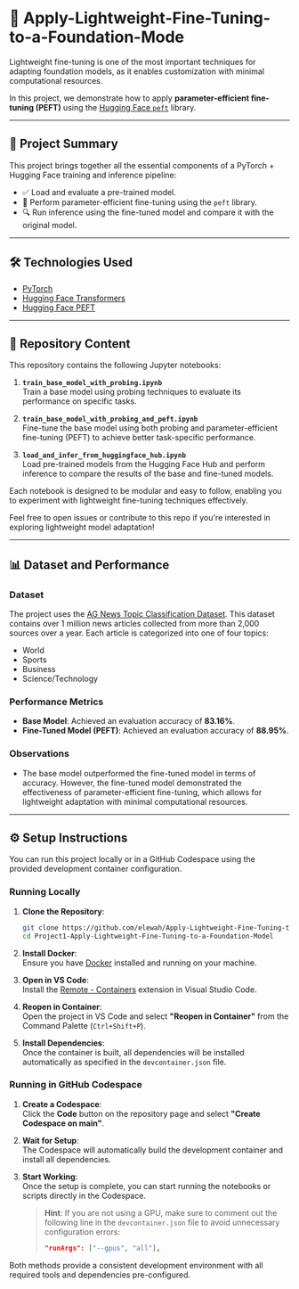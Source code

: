 # 📘 Apply-Lightweight-Fine-Tuning-to-a-Foundation-Mode

Lightweight fine-tuning is one of the most important techniques for adapting foundation models, as it enables customization with minimal computational resources.

In this project, we demonstrate how to apply **parameter-efficient fine-tuning (PEFT)** using the [Hugging Face `peft`](https://github.com/huggingface/peft) library.

---

## 🚀 Project Summary

This project brings together all the essential components of a PyTorch + Hugging Face training and inference pipeline:

- ✅ Load and evaluate a pre-trained model.
- 🎯 Perform parameter-efficient fine-tuning using the `peft` library.
- 🔍 Run inference using the fine-tuned model and compare it with the original model.

---

## 🛠️ Technologies Used

- [PyTorch](https://pytorch.org/)
- [Hugging Face Transformers](https://github.com/huggingface/transformers)
- [Hugging Face PEFT](https://github.com/huggingface/peft)

---

## 📂 Repository Content

This repository contains the following Jupyter notebooks:

1. **`train_base_model_with_probing.ipynb`**  
    Train a base model using probing techniques to evaluate its performance on specific tasks.

2. **`train_base_model_with_probing_and_peft.ipynb`**  
    Fine-tune the base model using both probing and parameter-efficient fine-tuning (PEFT) to achieve better task-specific performance.

3. **`load_and_infer_from_huggingface_hub.ipynb`**  
    Load pre-trained models from the Hugging Face Hub and perform inference to compare the results of the base and fine-tuned models.

Each notebook is designed to be modular and easy to follow, enabling you to experiment with lightweight fine-tuning techniques effectively.

Feel free to open issues or contribute to this repo if you're interested in exploring lightweight model adaptation!

---

## 📊 Dataset and Performance

### Dataset
The project uses the [AG News Topic Classification Dataset](https://huggingface.co/datasets/sh0416/ag_news). This dataset contains over 1 million news articles collected from more than 2,000 sources over a year. Each article is categorized into one of four topics:
- World
- Sports
- Business
- Science/Technology

### Performance Metrics
- **Base Model**: Achieved an evaluation accuracy of **83.16%**.
- **Fine-Tuned Model (PEFT)**: Achieved an evaluation accuracy of **88.95%**.

### Observations
- The base model outperformed the fine-tuned model in terms of accuracy. However, the fine-tuned model demonstrated the effectiveness of parameter-efficient fine-tuning, which allows for lightweight adaptation with minimal computational resources.

---

## ⚙️ Setup Instructions

You can run this project locally or in a GitHub Codespace using the provided development container configuration.

### Running Locally

1. **Clone the Repository**:
    ```bash
    git clone https://github.com/elewah/Apply-Lightweight-Fine-Tuning-to-a-Foundation-Model.git
    cd Project1-Apply-Lightweight-Fine-Tuning-to-a-Foundation-Model
    ```

2. **Install Docker**:  
    Ensure you have [Docker](https://www.docker.com/) installed and running on your machine.

3. **Open in VS Code**:  
    Install the [Remote - Containers](https://marketplace.visualstudio.com/items?itemName=ms-vscode-remote.remote-containers) extension in Visual Studio Code.

4. **Reopen in Container**:  
    Open the project in VS Code and select **"Reopen in Container"** from the Command Palette (`Ctrl+Shift+P`).

5. **Install Dependencies**:  
    Once the container is built, all dependencies will be installed automatically as specified in the `devcontainer.json` file.

### Running in GitHub Codespace

1. **Create a Codespace**:  
    Click the **Code** button on the repository page and select **"Create Codespace on main"**.

2. **Wait for Setup**:  
    The Codespace will automatically build the development container and install all dependencies.

3. **Start Working**:  
    Once the setup is complete, you can start running the notebooks or scripts directly in the Codespace.

    > **Hint**: If you are not using a GPU, make sure to comment out the following line in the `devcontainer.json` file to avoid unnecessary configuration errors:
    > ```json
    > "runArgs": ["--gpus", "all"],
    > ```
Both methods provide a consistent development environment with all required tools and dependencies pre-configured.
